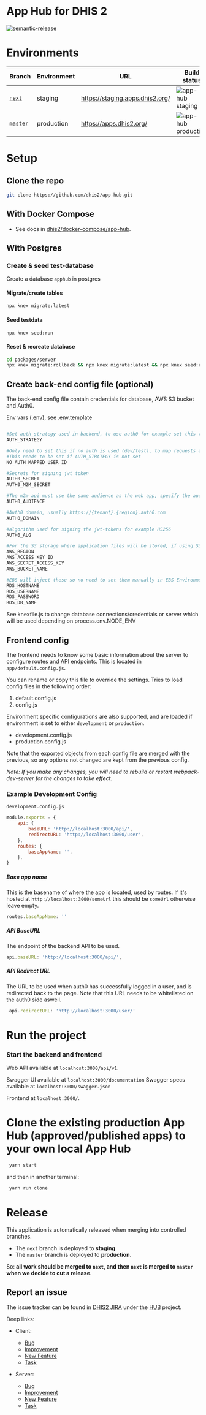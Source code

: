 # App Hub for DHIS 2

[![semantic-release](https://img.shields.io/badge/%20%20%F0%9F%93%A6%F0%9F%9A%80-semantic--release-e10079.svg)](https://github.com/semantic-release/semantic-release)

# Environments

| Branch                                                   | Environment | URL                             | Build status                                                                                                |
| -------------------------------------------------------- | ----------- | ------------------------------- | ----------------------------------------------------------------------------------------------------------- |
| [`next`](https://github.com/dhis2/app-hub/tree/next)     | staging     | https://staging.apps.dhis2.org/ | ![app-hub staging](https://github.com/dhis2/app-hub/workflows/dhis2-docker%20ci/badge.svg?branch=next)      |
| [`master`](https://github.com/dhis2/app-hub/tree/master) | production  | https://apps.dhis2.org/         | ![app-hub production](https://github.com/dhis2/app-hub/workflows/dhis2-docker%20ci/badge.svg?branch=master) |

# Setup

## Clone the repo

```bash
git clone https://github.com/dhis2/app-hub.git
```

## With Docker Compose

-   See docs in [dhis2/docker-compose/app-hub](https://github.com/dhis2/docker-compose/blob/master/app-hub/README.md).

## With Postgres

### Create & seed test-database

Create a database `apphub` in postgres

#### Migrate/create tables

```bash
npx knex migrate:latest
```

#### Seed testdata

```bash
npx knex seed:run
```

#### Reset & recreate database

```bash
cd packages/server
npx knex migrate:rollback && npx knex migrate:latest && npx knex seed:run
```

## Create back-end config file (optional)

The back-end config file contain credentials for database, AWS S3 bucket and Auth0.

Env vars (.env), see .env.template

```bash

#Set auth strategy used in backend, to use auth0 for example set this to 'jwt' and fill in the other auth0 vars
AUTH_STRATEGY

#Only need to set this if no auth is used (dev/test), to map requests against a database user by its id
#This needs to be set if AUTH_STRATEGY is not set
NO_AUTH_MAPPED_USER_ID

#Secrets for signing jwt token
AUTH0_SECRET
AUTH0_M2M_SECRET

#The m2m api must use the same audience as the web app, specify the audience to use here
AUTH0_AUDIENCE

#Auth0 domain, usually https://{tenant}.{region}.auth0.com
AUTH0_DOMAIN

#algorithm used for signing the jwt-tokens for example HS256
AUTH0_ALG

#For the S3 storage where application files will be stored, if using S3.
AWS_REGION
AWS_ACCESS_KEY_ID
AWS_SECRET_ACCESS_KEY
AWS_BUCKET_NAME

#EBS will inject these so no need to set them manually in EBS Environments, in local/other environments set these to the database to use for the app-store backend.
RDS_HOSTNAME
RDS_USERNAME
RDS_PASSWORD
RDS_DB_NAME
```

See knexfile.js to change database connections/credentials or server which will be used depending on process.env.NODE_ENV

## Frontend config

The frontend needs to know some basic information about the server to configure routes and API endpoints.
This is located in `app/default.config.js`.

You can rename or copy this file to override the settings.
Tries to load config files in the following order:

1. default.config.js
2. config.js

Environment specific configurations are also supported, and are loaded if environment is set to either `development` or `production`.

-   development.config.js
-   production.config.js

Note that the exported objects from each config file are merged with the previous, so any options not changed are kept from the previous config.

_Note: If you make any changes, you will need to rebuild or restart webpack-dev-server for the changes to take effect._

### Example Development Config

`development.config.js`

```javascript
module.exports = {
    api: {
        baseURL: 'http://localhost:3000/api/',
        redirectURL: 'http://localhost:3000/user',
    },
    routes: {
        baseAppName: '',
    },
}
```

##### Base app name

This is the basename of where the app is located, used by routes. If it's hosted at `http://localhost:3000/someUrl` this should be `someUrl` otherwise leave empty.

```javascript
routes.baseAppName: ''
```

##### API BaseURL

The endpoint of the backend API to be used.

```javascript
api.baseURL: 'http://localhost:3000/api/',
```

##### API Redirect URL

The URL to be used when auth0 has successfully logged in a user, and is redirected back to the page. Note that this URL needs to be whitelisted on the auth0 side aswell.

```javascript
 api.redirectURL: 'http://localhost:3000/user/'
```

# Run the project

### Start the backend and frontend

Web API available at `localhost:3000/api/v1`.

Swagger UI available at `localhost:3000/documentation`
Swagger specs available at `localhost:3000/swagger.json`

Frontend at `localhost:3000/`.

# Clone the existing production App Hub (approved/published apps) to your own local App Hub

```bash
 yarn start
```

and then in another terminal:

```bash
 yarn run clone
```

# Release

This application is automatically released when merging into controlled
branches.

-   The `next` branch is deployed to **staging**.
-   The `master` branch is deployed to **production**.

So: **all work should be merged to `next`, and then `next` is merged to
`master` when we decide to cut a release**.


## Report an issue

The issue tracker can be found in [DHIS2 JIRA](https://jira.dhis2.org)
under the [HUB](https://jira.dhis2.org/projects/HUB) project.

Deep links:

-   Client:
    -   [Bug](https://jira.dhis2.org/secure/CreateIssueDetails!init.jspa?pid=10100&issuetype=10006&components=10314)
    -   [Improvement](https://jira.dhis2.org/secure/CreateIssueDetails!init.jspa?pid=10100&issuetype=10002&components=10314)
    -   [New Feature](https://jira.dhis2.org/secure/CreateIssueDetails!init.jspa?pid=10100&issuetype=10005&components=10314)
    -   [Task](https://jira.dhis2.org/secure/CreateIssueDetails!init.jspa?pid=10100&issuetype=10003&components=10314)
    
-   Server:
    -   [Bug](https://jira.dhis2.org/secure/CreateIssueDetails!init.jspa?pid=10100&issuetype=10006&components=10315)
    -   [Improvement](https://jira.dhis2.org/secure/CreateIssueDetails!init.jspa?pid=10100&issuetype=10002&components=10315)
    -   [New Feature](https://jira.dhis2.org/secure/CreateIssueDetails!init.jspa?pid=10100&issuetype=10005&components=10315)
    -   [Task](https://jira.dhis2.org/secure/CreateIssueDetails!init.jspa?pid=10100&issuetype=10003&components=10315)
